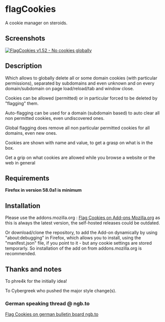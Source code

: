 # flagCookies
A cookie manager on steroids.


## Screenshots

[![FlagCookies v1.52 - No cookies globally](https://www.picflash.org/img/2017/12/27/ecj5i3fo97aslsk.png "FlagCookies 1.52 - No cookies globally, if I dont permit a cookie myself!")](https://www.picflash.org/viewer.php?img=ecj5i3fo97aslsk.png)

## Description

Which allows to globally delete all or some domain cookies (with particular permissions), separated by subdomains and even unknown and on every domain/subdomain on page load/reload/tab and window close.

Cookies can be allowed (permitted) or in particular forced to be deleted by "flagging" them.

Auto-flagging can be used for a domain (subdomain based) to auto clear all non permitted cookies, even undiscovered ones.

Global flagging does remove all non particular permitted cookies for all domains, even new ones.

Cookies are shown with name and value, to get a grasp on what is in the box.

Get a grip on what cookies are allowed while you browse a website or the web in general


## Requirements

**Firefox in version 58.0a1 is minimum**


## Installation

Please use the addons.mozilla.org : [Flag Cookies on Add-ons Mozilla.org](https://addons.mozilla.org/en-US/firefox/addon/flag-cookies/) as this is always the latest version, the self-hosted releases could be outdated.

Or download/clone the repository, to add the Add-on dynamically by using "about:debugging" in Firefox, which allows you to install, using the "manifest.json" file, if you point to it - but any cookie settings are stored temporarly. So installation of the add on from addons.mozilla.org is recommended.

## Thanks and notes

To phre4k for the initially idea!

To Cybergreek who pushed the major style change(s).

### German speaking thread @ ngb.to
[Flag Cookies on german bulletin board ngb.to](https://ngb.to/threads/32496-Firefox-Addon-FlagCookies)
